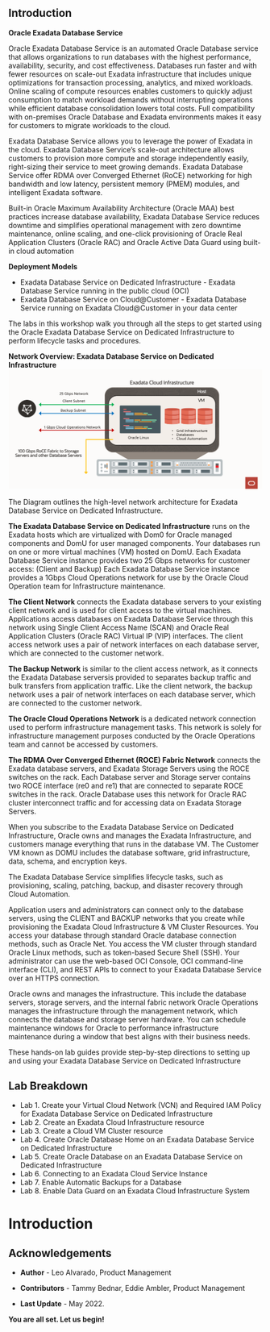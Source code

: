 ## Introduction


**Oracle Exadata Database Service**

Oracle Exadata Database Service is an automated Oracle Database service that allows organizations to run databases with the highest performance, availability, security, and cost effectiveness. Databases run faster and with fewer resources on scale-out Exadata infrastructure that includes unique optimizations for transaction processing, analytics, and mixed workloads. Online scaling of compute resources enables customers to quickly adjust consumption to match workload demands without interrupting operations while efficient database consolidation lowers total costs. Full compatibility with on-premises Oracle Database and Exadata environments makes it easy for customers to migrate workloads to the cloud.

Exadata Database Service allows you to leverage the power of Exadata in the cloud. Exadata Database Service’s scale-out architecture allows customers to provision more compute and storage independently easily, right-sizing their service to meet growing demands. Exadata Database Service offer RDMA over Converged Ethernet (RoCE) networking for high bandwidth and low latency, persistent memory (PMEM) modules, and intelligent Exadata software.

Built-in Oracle Maximum Availability Architecture (Oracle MAA) best practices increase database availability, Exadata Database Service reduces downtime and simplifies operational management with zero downtime maintenance, online scaling, and one-click provisioning of Oracle Real Application Clusters (Oracle RAC) and Oracle Active Data Guard using built-in cloud automation

**Deployment Models**

* Exadata Database Service on Dedicated Infrastructure - Exadata Database Service running in the public cloud (OCI)
* Exadata Database Service on Cloud@Customer - Exadata Database Service running on Exadata Cloud@Customer in your data center

The labs in this workshop walk you through all the steps to get started using the Oracle Exadata Database Service on Dedicated Infrastructure to perform lifecycle tasks and procedures.

**Network Overview: Exadata Database Service on Dedicated Infrastructure**
![](./Images/Introduction/Architecture.png " ")


The Diagram outlines the high-level network architecture for Exadata Database Service on Dedicated Infrastructure.

**The Exadata Database Service on Dedicated Infrastructure** runs on the Exadata hosts which are virtualized with Dom0 for Oracle managed components and DomU for user managed components.
Your databases run on one or more virtual machines (VM) hosted on DomU.
Each Exadata Database Service instance provides two 25 Gbps networks for customer access: (Client and Backup)
Each Exadata Database Service instance provides a 1Gbps Cloud Operations network for use by the Oracle Cloud Operation team for Infrastructure maintenance.

**The Client Network** connects the Exadata database servers to your existing client network and is used for client access to the virtual machines.
Applications access databases on Exadata Database Service through this network using Single Client Access Name (SCAN) and Oracle Real Application Clusters (Oracle RAC) Virtual IP (VIP) interfaces.
The client access network uses a pair of network interfaces on each database server, which are connected to the customer network.

**The Backup Network** is similar to the client access network, as it connects the Exadata Database serversis provided to separates backup traffic and bulk transfers from application traffic.
Like the client network, the backup network uses a pair of network interfaces on each database server, which are connected to the customer network.

**The Oracle Cloud Operations Network** is a dedicated network connection used to perform infrastructure management tasks.
This network is solely for infrastructure management purposes conducted by the Oracle Operations team and cannot be accessed by customers.

**The RDMA Over Converged Ethernet (ROCE) Fabric Network** connects the Exadata database servers, and Exadata Storage Servers using the ROCE switches on the rack.
Each Database server and Storage server contains two ROCE interface (re0 and re1) that are connected to separate ROCE switches in the rack.
Oracle Database uses this network for Oracle RAC cluster interconnect traffic and for accessing data on Exadata Storage Servers.

When you subscribe to the Exadata Database Service on Dedicated Infrastructure, Oracle owns and manages the Exadata Infrastructure, and customers manage everything that runs in the database VM. The Customer VM known as DOMU includes the database software, grid infrastructure, data, schema, and encryption keys.

The Exadata Database Service simplifies lifecycle tasks, such as provisioning, scaling, patching, backup, and disaster recovery through Cloud Automation.

Application users and administrators can connect only to the database servers, using the CLIENT and BACKUP networks that you create while provisioning the Exadata Cloud Infrastructure & VM Cluster Resources. You access your database through standard Oracle database connection methods, such as Oracle Net. You access the VM cluster through standard Oracle Linux methods, such as token-based Secure Shell (SSH). Your administrator can use the web-based OCI Console, OCI command-line interface (CLI), and REST APIs to connect to your Exadata Database Service over an HTTPS connection.

Oracle owns and manages the infrastructure. This include the database servers, storage servers, and the internal fabric network
Oracle Operations manages the infrastructure through the management network, which connects the database and storage server hardware.
You can schedule maintenance windows for Oracle to performance infrastructure maintenance during a window that best aligns with their business needs.

These hands-on lab guides provide step-by-step directions to setting up and using your Exadata Database Service on Dedicated Infrastructure


## Lab Breakdown
* Lab 1. Create your Virtual Cloud Network (VCN) and Required IAM Policy for Exadata Database Service on Dedicated Infrastructure
* Lab 2. Create an Exadata Cloud Infrastructure resource
* Lab 3. Create a Cloud VM Cluster resource
* Lab 4. Create Oracle Database Home on an Exadata Database Service on Dedicated Infrastructure       
* Lab 5. Create Oracle Database on an Exadata Database Service on Dedicated Infrastructure
* Lab 6. Connecting to an Exadata Cloud Service Instance
* Lab 7. Enable Automatic Backups for a Database
* Lab 8. Enable Data Guard on an Exadata Cloud Infrastructure System



# Introduction

## Acknowledgements

* **Author** - Leo Alvarado, Product Management

* **Contributors** - Tammy Bednar, Eddie Ambler, Product Management

* **Last Update** - May 2022.

**You are all set. Let us begin!**
